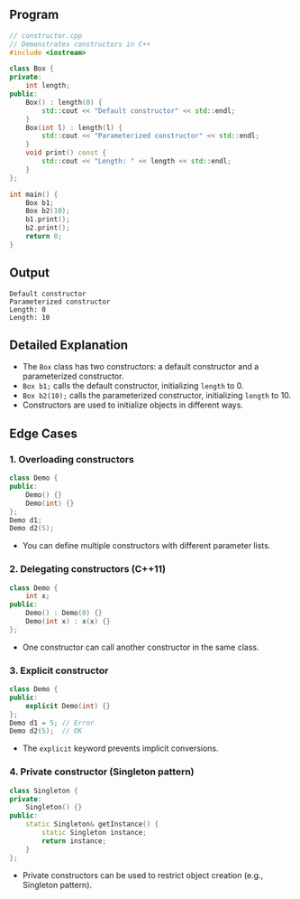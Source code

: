 ## Program

```cpp
// constructor.cpp
// Demonstrates constructors in C++
#include <iostream>

class Box {
private:
    int length;
public:
    Box() : length(0) {
        std::cout << "Default constructor" << std::endl;
    }
    Box(int l) : length(l) {
        std::cout << "Parameterized constructor" << std::endl;
    }
    void print() const {
        std::cout << "Length: " << length << std::endl;
    }
};

int main() {
    Box b1;
    Box b2(10);
    b1.print();
    b2.print();
    return 0;
}
```

## Output

```
Default constructor
Parameterized constructor
Length: 0
Length: 10
```

## Detailed Explanation

- The `Box` class has two constructors: a default constructor and a parameterized constructor.
- `Box b1;` calls the default constructor, initializing `length` to 0.
- `Box b2(10);` calls the parameterized constructor, initializing `length` to 10.
- Constructors are used to initialize objects in different ways.

## Edge Cases

### 1. Overloading constructors
```cpp
class Demo {
public:
    Demo() {}
    Demo(int) {}
};
Demo d1;
Demo d2(5);
```
- You can define multiple constructors with different parameter lists.

### 2. Delegating constructors (C++11)
```cpp
class Demo {
    int x;
public:
    Demo() : Demo(0) {}
    Demo(int x) : x(x) {}
};
```
- One constructor can call another constructor in the same class.

### 3. Explicit constructor
```cpp
class Demo {
public:
    explicit Demo(int) {}
};
Demo d1 = 5; // Error
Demo d2(5);  // OK
```
- The `explicit` keyword prevents implicit conversions.

### 4. Private constructor (Singleton pattern)
```cpp
class Singleton {
private:
    Singleton() {}
public:
    static Singleton& getInstance() {
        static Singleton instance;
        return instance;
    }
};
```
- Private constructors can be used to restrict object creation (e.g., Singleton pattern).
``` 